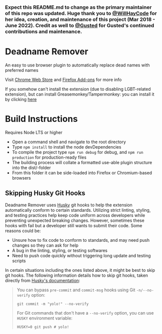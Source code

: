 ### Expect this README.md to change as the primary maintainer of this repo was updated. Huge thank you to [@WillHayCode](https://github.com/WillHayCode) for her idea, creation, and maintenance of this project (Mar 2018 - June 2022). Credit as well to [@Gusted](https://github.com/Gusted) for Gusted's continued contributions and maintenance.

# Deadname Remover
An easy to use browser plugin to automatically replace dead names with preferred names

Visit [Chrome Web Store](https://chrome.google.com/webstore/detail/deadname-remover/cceilgmnkeijahkehfcgfalepihfbcag/) and [Firefox Add-ons](https://addons.mozilla.org/en-US/firefox/addon/deadname-remover/) for more info

If you somehow can't install the extension (due to disabling LGBT-related extension), but can install Greasemonkey/Tampermonkey: you can install it by clicking [here](https://github.com/WillHayCode/Deadname-Remover/raw/main/deadname-remover.user.js)

# Build Instructions

Requires Node LTS or higher

 - Open a command shell and navigate to the root directory
 - Type `npm install` to install the node devDependencies
 - To compile the project type `npm run debug` for debug, and `npm run production` for production-ready files
 - The building process will collate a formatted use-able plugin structure into the dist/-folder
 - From this folder it can be side-loaded into Firefox or Chromium-based browsers

## Skipping Husky Git Hooks
Deadname Remover uses [Husky](https://typicode.github.io/husky/) git hooks to help the extension automatically conform to certain standards. Utilizing strict linting, styling, and testing practices help keep code uniform across developers while preventing unexpected breaking changes. However, sometimes these hooks with fail but a developer still wants to submit their code. Some reasons could be:
  - Unsure how to fix code to conform to standards, and may need push changes so they can ask for help
  - A bug in the linting, styling, or testing softwares
  - Need to push code quickly without triggering long update and testing scripts

In certain situations including the ones listed above, it might be best to skip git hooks. The following information details how to skip git hooks, taken directly from [Husky's documentation](https://typicode.github.io/husky/#/?id=bypass-hooks):

> You can bypass `pre-commit` and `commit-msg` hooks using Git `-n/--no-verify` option:
> 
> ```shell
> git commit -m "yolo!" --no-verify
> ```
> 
> For Git commands that don't have a `--no-verify` option, you can use `HUSKY` environment variable:
> 
> ```shell
> HUSKY=0 git push # yolo!
> ```